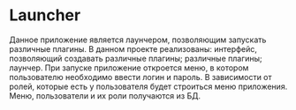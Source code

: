 # Launcher
Данное приложение является лаунчером, позволяющим запускать различные плагины.
В данном проекте реализованы: интерфейс, позволяющий создавать различные плагины; различные плагины; лаунчер.
При запуске приложение откроется меню, в котором пользователю необходимо ввести логин и пароль. В зависимости от ролей, которые есть у пользователя будет строиться меню приложения. 
Меню, пользователи и их роли получаются из БД.
